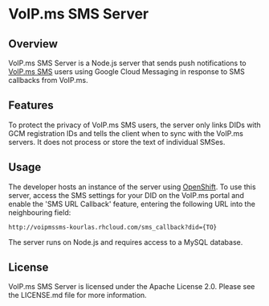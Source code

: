 # VoIP.ms SMS Server #

## Overview ##

VoIP.ms SMS Server is a Node.js server that sends push notifications to [VoIP.ms SMS](https://github.com/michaelkourlas/voipms-sms-client) users using Google Cloud Messaging in response to SMS callbacks from VoIP.ms.

## Features ##

To protect the privacy of VoIP.ms SMS users, the server only links DIDs with GCM registration IDs and tells the client 
when to sync with the VoIP.ms servers. It does not process or store the text of individual SMSes.

## Usage ##

The developer hosts an instance of the server using [OpenShift](https://voipmssms-kourlas.rhcloud.com/). To use this
server, access the SMS settings for your DID on the VoIP.ms portal and enable the 'SMS URL Callback' feature, entering
the following URL into the neighbouring field:

    http://voipmssms-kourlas.rhcloud.com/sms_callback?did={TO}
    
The server runs on Node.js and requires access to a MySQL database.

## License ##

VoIP.ms SMS Server is licensed under the Apache License 2.0. Please see the LICENSE.md file for more information.
